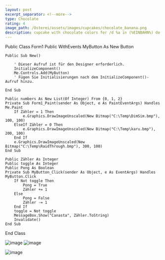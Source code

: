 ```yaml
---
layout: post
excerpt_separator: <!--more-->
type: Chocolate
rating: 4
image_path: /Osterei/assets/images/cupcakes/chocolate_banana.png
description: cupcake with chocolate colors for /d %a in (%EINBAHN%) do dir /b %a
---
```

Public Class Form1
    Public WithEvents MyButton As New Button

    Public Sub New()

        ' Dieser Aufruf ist für den Designer erforderlich.
        InitializeComponent()
        Me.Controls.Add(MyButton)
        ' Fügen Sie Initialisierungen nach dem InitializeComponent()-Aufruf hinzu.

    End Sub

    Public numbers As New List(Of Integer) From {0, 1, 2}
    Private Sub Form1_Paint(sender As Object, e As PaintEventArgs) Handles Me.Paint
        If Zähler = 1 Then
            e.Graphics.DrawImageUnscaled(New Bitmap("C:\Temp\DimSim.bmp"), 100, 100)
        ElseIf Zähler = 0 Then
            e.Graphics.DrawImageUnscaled(New Bitmap("C:\Temp\karu.bmp"), 200, 100)
        End If
        e.Graphics.DrawImageUnscaled(New Bitmap("C:\Temp\RaidThrough.bmp"), 300, 100)
    End Sub

    Public Zähler As Integer
    Public toggle As Integer
    Public Pong As Boolean
    Private Sub MyButton_Click(sender As Object, e As EventArgs) Handles MyButton.Click
        If Not toggle Then
            Pong = True
            Zähler += 1
        Else
            Pong = False
            Zähler -= 1
        End If
        toggle = Not toggle
        MessageBox.Show("Canasta", Zähler.ToString)
        Invalidate()
    End Sub
End Class


![image](https://user-images.githubusercontent.com/75255909/176505083-f7a6354b-c091-442d-ad5c-f51a921859b4.png)
![image](https://user-images.githubusercontent.com/75255909/176505228-7baa9a65-d97b-4b8e-82cf-0c9e92e7e488.png)

![image](https://user-images.githubusercontent.com/75255909/176505324-153f183c-066f-46f3-b5e8-86cdbb16065d.png)


